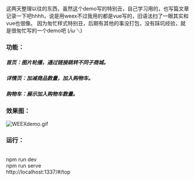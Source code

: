 
这两天整理以往的东西，虽然这个demo写的特别丑，自己学习用的，也写篇文章记录一下吧hhhh，说是用weex不过我用的都是vue写的，旧语法扫了一眼其实和vue也很像。
因为匆忙样式特别丑，后期有其他的事没打包，没有踩坑经验，就是很匆忙写的一个demo吧 (*/ω＼*)


### 功能：
##### 首页：图片轮播，通过链接跳转不同子商城。
##### 详情页：加减商品数量，加入购物车。
##### 购物车：展示加入购物车数量。
### 效果图：

![WEEXdemo.gif](http://upload-images.jianshu.io/upload_images/3888312-5f4a29367f6eb083.gif?imageMogr2/auto-orient/strip%7CimageView2/2/w/1240)
<br>
### 运行：
<br>
npm run dev
<br>
npm run serve
<br>
http://localhost:1337/#/top